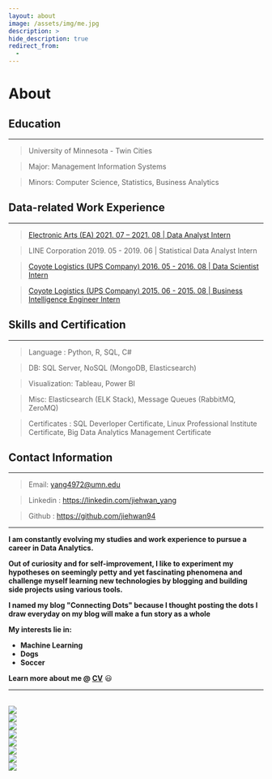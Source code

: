```yaml
---
layout: about
image: /assets/img/me.jpg
description: >
hide_description: true
redirect_from:
  -
---
```



# About

<!--author-->


<!-- <center>Major: Management Information Systems</center>

<center>Minors: Computer Science, Statistics, Business Analytics</center> -->

## Education
---
> University of Minnesota - Twin Cities

>Major: Management Information Systems

>Minors: Computer Science, Statistics, Business Analytics


## Data-related Work Experience
---
> [Electronic Arts (EA) 2021. 07 – 2021. 08 \| Data Analyst Intern](https://jiehwan94.github.io/project/2021-08-30-QA-Internship-Project/)


> LINE Corporation 2019. 05 - 2019. 06 \| Statistical Data Analyst Intern

> [Coyote Logistics (UPS Company) 2016. 05 - 2016. 08 \| Data Scientist Intern](https://jiehwan94.github.io/project/2016-08-29-DS-Internship-Project/)

> [Coyote Logistics (UPS Company) 2015. 06 - 2015. 08 \| Business Intelligence Engineer Intern](https://jiehwan94.github.io/project/2015-08-30-BI-Internship-Project/)


## Skills and Certification
---
>Language : Python, R, SQL, C#

>DB: SQL Server, NoSQL (MongoDB, Elasticsearch)

>Visualization: Tableau, Power BI

>Misc: Elasticsearch (ELK Stack), Message Queues (RabbitMQ, ZeroMQ)

>Certificates : SQL Deverloper Certificate, Linux Professional Institute Certificate, Big Data Analytics Management Certificate

## Contact Information
---
> Email: yang4972@umn.edu

> Linkedin : <a href="https://www.linkedin.com/in/jiehwan-yang-8342a791/">https://linkedin.com/jiehwan_yang</a>

> Github : <a href="https://github.com/jiehwan94">https://github.com/jiehwan94</a>


---

**I am constantly evolving my studies and work experience to pursue a career in Data Analytics.**

**Out of curiosity and for self-improvement, I like to experiment my hypotheses on seemingly petty and yet fascinating phenomena and challenge myself learning new technologies by blogging and building side projects using various tools.**

 **I named my blog "Connecting Dots" because I thought posting the dots I draw everyday on my blog will make a fun story as a whole**

**My interests lie in:**

- **Machine Learning**
- **Dogs**
- **Soccer**

**Learn more about me @ [CV](/public/Yang_Jiehwan_Resume.pdf)** 😃


---


<br>

<div class="me">
    <div><img src= "/assets/img/me5.jpg"></div>
    <div><img src= "/assets/img/me6.jpg"></div>
    <div><img src= "/assets/img/me7.jpg"></div>
    <div><img src= "/assets/img/me0.jpg"></div>
    <div><img src= "/assets/img/me2.jpg"></div>
    <div><img src= "/assets/img/me3.jpg"></div>
    <div><img src= "/assets/img/me4.jpg"></div>
    <div><img src= "/assets/img/me8.jpg"></div>
</div>

  <script>
    $(document).ready(function(){
      $('.me').slick();
    });
  </script>
